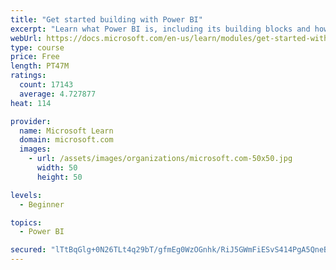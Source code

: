 ```yaml
---
title: "Get started building with Power BI"
excerpt: "Learn what Power BI is, including its building blocks and how they work together."
webUrl: https://docs.microsoft.com/en-us/learn/modules/get-started-with-power-bi/
type: course
price: Free
length: PT47M
ratings:
  count: 17143
  average: 4.727877
heat: 114

provider:
  name: Microsoft Learn
  domain: microsoft.com
  images:
    - url: /assets/images/organizations/microsoft.com-50x50.jpg
      width: 50
      height: 50

levels:
  - Beginner

topics:
  - Power BI

secured: "lTtBqGlg+0N26TLt4q29bT/gfmEg0WzOGnhk/RiJ5GWmFiESvS414PgA5QneBBJVUOxUQsCauDoifIslHm1SbKgeGuK5zbPVFDvU8ASxhxzJTPJ/XhqePmsTuGlaXmngxKhEzuE/oQgic0efNwSwJZbsISfoF3EPU4SDOWzCLBuL74fzuFJ+Bdx/T2b33IL4G12HfvhtzbkA584Q/qHkRax/uv5aC9cSkivl1IJbRo+oThOewL3zufNAxRfmTAOwTg8jM8dbYXiUO0pgNWTewO+ppQq1Wo4JSvdCT5koxvkQc9WzrvNLcXolVtRLJ2AS5dABVYc+pkIQrNP2B4/sS8hScKgTRZ9HlWHAIVnV1j5c2HpZQMQ7HS9G4VcK72P7eXKM+QfPOMj/gOseoWBLVo5n1VCGlUmUjFNzHDTTDAYBw74L+gohhqzE5+QSoN9v;CPJdkMGD9JuWefISqC5I4g=="
---
```


